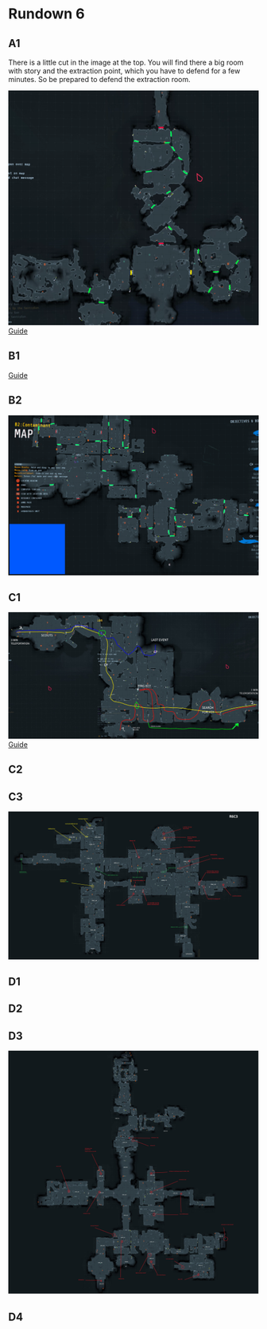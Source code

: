 # Rundown 6

## A1

There is a little cut in the image at the top. You will find there a big room with story and the extraction point, which you have to defend for a few minutes. So be prepared to defend the extraction room.

[![A1](a1map.png)](a1map.png)
[Guide](https://youtu.be/9XijRULTI-Y)

## B1

[Guide](https://www.youtube.com/watch?v=UIR_63PuFgM)

## B2

[![](b2.png)](b2.png)

## C1

[![](c1.jpg)](c1.jpg)
[Guide](https://www.youtube.com/watch?v=55G3WmkHgHM)

## C2

## C3

[![](c3.jpg)](https://i.redd.it/528i706t76981.jpg)

## D1

## D2

## D3

[![](d3.jpg)](https://i.redd.it/n0vg4js2ts881.jpg)

## D4